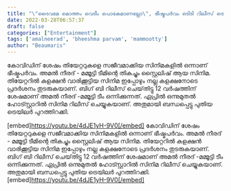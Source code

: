 ```yaml
---
title: "\"ദൈവമേ മൊത്തം വെടീം പൊകേമാണല്ലോ\", ഭീഷ്മപർവം ഒടിടി റിലീസ് ട്രെയ്‌ലർ"
date: 2022-03-28T06:57:37
draft: false
categories: ["Entertainment"]
tags: ['amalneerad', 'bheeshma parvam', 'mammootty']
author: "Beaumaris"
---
```


കോവിഡിന് ശേഷം തിയേറ്ററുകളെ സജീവമാക്കിയ സിനിമകളിൽ ഒന്നാണ് ഭീഷ്മപർവം. അമൽ നീരദ് - മമ്മൂട്ടി ടീമിന്റെ തികച്ചും സ്റ്റൈലിഷ് ആയ സിനിമ. തിയേറ്ററിൽ കളക്ഷൻ വാരിക്കൂട്ടിയ സിനിമ ഇപ്പോഴും നല്ല കളക്ഷനോടെ പ്രദർശനം തുടരുകയാണ്. ബിഗ് ബി റിലീസ് ചെയ്‌തിട്ടു 12 വർഷത്തിന് ശേഷമാണ് അമൽ നീരദ് -മമ്മൂട്ടി ടീം ഒന്നിക്കുന്നത്. ഏപ്രിൽ ഒന്നുമുതൽ ഹോട്സ്റ്റാറിൽ സിനിമ റിലീസ് ചെയ്യുകയാണ്. അതുമായി ബന്ധപ്പെട്ടു പുതിയ ട്രെയിലർ പുറത്തിറക്കി.

[embed]https://youtu.be/4dJE1yH-9V0[/embed]
കോവിഡിന് ശേഷം തിയേറ്ററുകളെ സജീവമാക്കിയ സിനിമകളിൽ ഒന്നാണ് ഭീഷ്മപർവം. അമൽ നീരദ് - മമ്മൂട്ടി ടീമിന്റെ തികച്ചും സ്റ്റൈലിഷ് ആയ സിനിമ. തിയേറ്ററിൽ കളക്ഷൻ വാരിക്കൂട്ടിയ സിനിമ ഇപ്പോഴും നല്ല കളക്ഷനോടെ പ്രദർശനം തുടരുകയാണ്. ബിഗ് ബി റിലീസ് ചെയ്‌തിട്ടു 12 വർഷത്തിന് ശേഷമാണ് അമൽ നീരദ് -മമ്മൂട്ടി ടീം ഒന്നിക്കുന്നത്. ഏപ്രിൽ ഒന്നുമുതൽ ഹോട്സ്റ്റാറിൽ സിനിമ റിലീസ് ചെയ്യുകയാണ്. അതുമായി ബന്ധപ്പെട്ടു പുതിയ ട്രെയിലർ പുറത്തിറക്കി. [embed]https://youtu.be/4dJE1yH-9V0[/embed]
